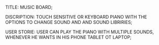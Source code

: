 TITLE: MUSIC BOARD;

DISCRIPTION: TOUCH SENSITIVE OR KEYBOARD PIANO WITH THE OPTIONS TO CHANGE SOUND AND AND SOUND LIBRIRIES;

USER STORIE: USER CAN PLAY THE PIANO WITH MULTIPLE SOUNDS, WHENEVER HE WANTS IN HIS PHONE TABLET OT LAPTOP;





